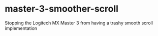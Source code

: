 # master-3-smoother-scroll
Stopping the Logitech MX Master 3 from having a trashy smooth scroll implementation
